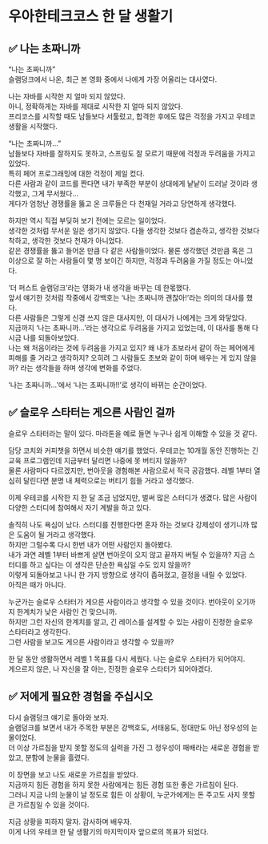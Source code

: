 # 우아한테크코스 한 달 생활기

## ✅ 나는 초짜니까

“나는 초짜니까”  
슬램덩크에서 나온, 최근 본 영화 중에서 나에게 가장 어울리는 대사였다.  

나는 자바를 시작한 지 얼마 되지 않았다.  
아니, 정확하게는 자바를 제대로 시작한 지 얼마 되지 않았다.  
프리코스를 시작할 때도 남들보다 서툴렀고, 합격한 후에도 많은 걱정을 가지고 우테코 생활을 시작했다.  

“나는 초짜니까…”  
남들보다 자바를 잘하지도 못하고, 스프링도 잘 모르기 때문에 걱정과 두려움을 가지고 있었다.  
특히 페어 프로그래밍에 대한 걱정이 제일 컸다.  
다른 사람과 같이 코드를 짠다면 내가 부족한 부분이 상대에게 낱낱이 드러날 것이라 생각했고, 그게 무서웠다…  
게다가 엄청난 경쟁률을 뚫고 온 크루들은 다 천재일 거라고 당연하게 생각했다.  

하지만 역시 직접 부딪혀 보기 전에는 모르는 일이었다.  
생각한 것처럼 무서운 일은 생기지 않았다. 다들 생각한 것보다 겸손하고, 생각한 것보다 착하고, 생각한 것보다 천재가 아니었다.  
같은 경쟁률을 뚫고 들어온 만큼 다 같은 사람들이었다. 물론 생각했던 것만큼 혹은 그 이상으로 잘 하는 사람들이 몇 명 보이긴 하지만, 걱정과 두려움을 가질 정도는 아니었다.  

‘더 퍼스트 슬램덩크’라는 영화가 내 생각을 바꾸는 데 한몫했다.  
앞서 얘기한 것처럼 작중에서 강백호는 ‘나는 초짜니까 괜찮아!’라는 의미의 대사를 했다.  
다른 사람들은 그렇게 신경 쓰지 않은 대사지만, 이 대사가 나에게는 크게 와닿았다.  
지금까지 ‘나는 초짜니까…’라는 생각으로 두려움을 가지고 있었는데, 이 대사를 통해 다시금 나를 되돌아보았다.  
나는 왜 처음이라는 것에 두려움을 가지고 있지? 왜 내가 초보라서 같이 하는 페어에게 피해를 줄 거라고 생각하지? 오히려 그 사람들도 초보와 같이 하며 배우는 게 있지 않을까? 라는 생각들을 하며 생각에 변화를 주었다.  

‘나는 초짜니까…’에서 ‘나는 초짜니까!!’로 생각이 바뀌는 순간이었다.  

## ✅ 슬로우 스타터는 게으른 사람인 걸까

슬로우 스타터라는 말이 있다. 마라톤을 예로 들면 누구나 쉽게 이해할 수 있을 것 같다.  

담당 코치와 커피챗을 하면서 비슷한 얘기를 했었다. 우테코는 10개월 동안 진행하는 긴 교육 프로그램인데 지금부터 달리면 나중에 못 버티지 않을까?  
물론 사람마다 다르겠지만, 번아웃을 경험해본 사람으로서 적극 공감했다. 레벨 1부터 열심히 달린다면 분명 내 체력으로는 버티기 힘들 거라고 생각했다.  

이제 우테코를 시작한 지 한 달 조금 넘었지만, 벌써 많은 스터디가 생겼다. 많은 사람이 다양한 스터디에 참여해서 자기 계발을 하고 있다.  

솔직히 나도 욕심이 났다. 스터디를 진행한다면 혼자 하는 것보다 강제성이 생기니까 많은 도움이 될 거라고 생각했다.  
하지만 그럴수록 다시 한번 내가 어떤 사람인지 돌아봤다.  
내가 과연 레벨 1부터 바쁘게 살면 번아웃이 오지 않고 끝까지 버틸 수 있을까? 지금 스터디를 하고 싶다는 이 생각은 단순한 욕심일 수도 있지 않을까?  
이렇게 되돌아보고 나니 한 가지 방향으로 생각이 좁혀졌고, 결정을 내릴 수 있었다.  
아직은 때가 아니다.  

누군가는 슬로우 스타터가 게으른 사람이라고 생각할 수 있을 것이다. 번아웃이 오기까지 한계치가 낮은 사람인 건 맞으니까.  
하지만 그런 자신의 한계치를 알고, 긴 레이스를 설계할 수 있는 사람이 진정한 슬로우 스타터라고 생각한다.  
그런 사람을 보고도 게으른 사람이라고 생각할 수 있을까?  

한 달 동안 생활하면서 레벨 1 목표를 다시 세웠다. 나는 슬로우 스타터가 되어야지.  
게으르지 않은, 나 자신을 잘 아는, 진정한 슬로우 스타터가 되어야겠다.  

## ✅ 저에게 필요한 경험을 주십시오

다시 슬램덩크 얘기로 돌아와 보자.  
슬램덩크를 보면서 내가 주목한 부분은 강백호도, 서태웅도, 정대만도 아닌 정우성의 눈물이었다.  
더 이상 가르침을 받지 못할 정도의 실력을 가진 그 정우성이 패배라는 새로운 경험을 받았고, 분함에 눈물을 흘렸다.  

이 장면을 보고 나도 새로운 가르침을 받았다.  
지금까지 힘든 경험을 하지 못한 사람에게는 힘든 경험 또한 좋은 가르침이 된다.  
그러니 지금 나의 눈물이 날 정도로 힘든 이 상황이, 누군가에게는 돈 주고도 사지 못할 큰 가르침일 수 있을 것이다.  

지금 상황을 피하지 말자. 감사하며 배우자.  
이게 나의 우테코 한 달 생활기의 마지막이자 앞으로의 목표가 되었다.  
